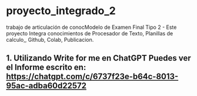 # proyecto_integrado_2
trabajo de articulación de conocModelo de Examen Final Tipo 2 - Este proyecto Integra conocimientos de Procesador de Texto, Planillas de calculo,, Github, Colab, Publicacion.

## 1. Utilizando Write for me en ChatGPT Puedes ver el Informe escrito en: https://chatgpt.com/c/6737f23e-b64c-8013-95ac-adba60d22572
